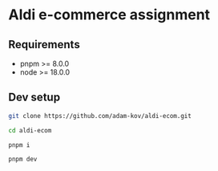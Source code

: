# Aldi e-commerce assignment

## Requirements

- pnpm >= 8.0.0
- node >= 18.0.0

## Dev setup

```bash
git clone https://github.com/adam-kov/aldi-ecom.git
```

```bash
cd aldi-ecom
```

```bash
pnpm i
```

```bash
pnpm dev
```
